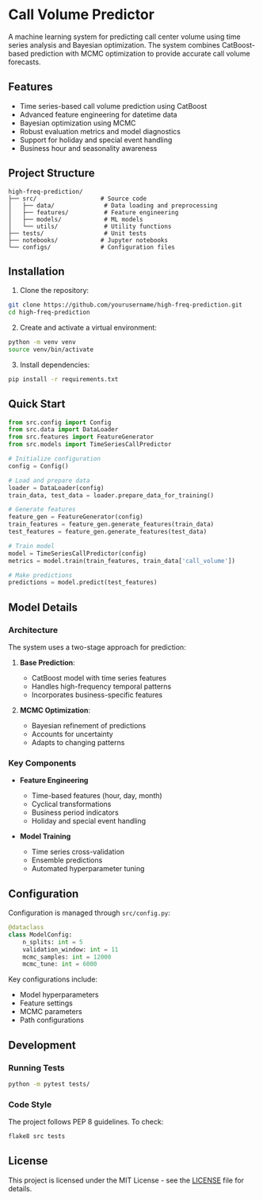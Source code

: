 # Call Volume Predictor

A machine learning system for predicting call center volume using time series analysis and Bayesian optimization. The system combines CatBoost-based prediction with MCMC optimization to provide accurate call volume forecasts.

## Features

- Time series-based call volume prediction using CatBoost
- Advanced feature engineering for datetime data
- Bayesian optimization using MCMC
- Robust evaluation metrics and model diagnostics
- Support for holiday and special event handling
- Business hour and seasonality awareness

## Project Structure

```
high-freq-prediction/
├── src/                  # Source code
│   ├── data/              # Data loading and preprocessing
│   ├── features/          # Feature engineering
│   ├── models/            # ML models
│   └── utils/             # Utility functions
├── tests/                 # Unit tests
├── notebooks/            # Jupyter notebooks
└── configs/              # Configuration files
```

## Installation

1. Clone the repository:
```bash
git clone https://github.com/yourusername/high-freq-prediction.git
cd high-freq-prediction
```

2. Create and activate a virtual environment:
```bash
python -m venv venv
source venv/bin/activate 
```

3. Install dependencies:
```bash
pip install -r requirements.txt
```

## Quick Start

```python
from src.config import Config
from src.data import DataLoader
from src.features import FeatureGenerator
from src.models import TimeSeriesCallPredictor

# Initialize configuration
config = Config()

# Load and prepare data
loader = DataLoader(config)
train_data, test_data = loader.prepare_data_for_training()

# Generate features
feature_gen = FeatureGenerator(config)
train_features = feature_gen.generate_features(train_data)
test_features = feature_gen.generate_features(test_data)

# Train model
model = TimeSeriesCallPredictor(config)
metrics = model.train(train_features, train_data['call_volume'])

# Make predictions
predictions = model.predict(test_features)
```

## Model Details

### Architecture

The system uses a two-stage approach for prediction:

1. **Base Prediction**: 
   - CatBoost model with time series features
   - Handles high-frequency temporal patterns
   - Incorporates business-specific features

2. **MCMC Optimization**: 
   - Bayesian refinement of predictions
   - Accounts for uncertainty
   - Adapts to changing patterns

### Key Components

- **Feature Engineering**
  - Time-based features (hour, day, month)
  - Cyclical transformations
  - Business period indicators
  - Holiday and special event handling

- **Model Training**
  - Time series cross-validation
  - Ensemble predictions
  - Automated hyperparameter tuning

## Configuration

Configuration is managed through `src/config.py`:

```python
@dataclass
class ModelConfig:
    n_splits: int = 5
    validation_window: int = 11
    mcmc_samples: int = 12000
    mcmc_tune: int = 6000
```

Key configurations include:
- Model hyperparameters
- Feature settings
- MCMC parameters
- Path configurations

## Development

### Running Tests

```bash
python -m pytest tests/
```

### Code Style

The project follows PEP 8 guidelines. To check:

```bash
flake8 src tests
```

## License

This project is licensed under the MIT License - see the [LICENSE](LICENSE) file for details.